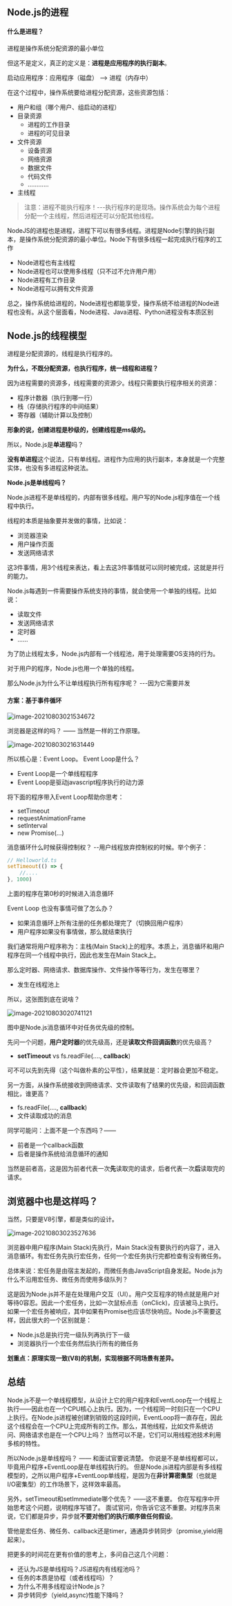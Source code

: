 ## Node.js的进程

#### 什么是进程？

进程是操作系统分配资源的最小单位

但这不是定义，真正的定义是：**进程是应用程序的执行副本**。

启动应用程序：应用程序（磁盘） --> 进程（内存中）



在这个过程中，操作系统要给进程分配资源，这些资源包括：

- 用户和组（哪个用户、组启动的进程）
- 目录资源
  - 进程的工作目录
  - 进程的可见目录
- 文件资源
  - 设备资源
  - 网络资源
  - 数据文件
  - 代码文件
  - …………
- 主线程

> 注意：进程不能执行程序！---执行程序的是现场。操作系统会为每个进程分配一个主线程，然后进程还可以分配其他线程。



NodeJS的进程也是进程，进程下可以有很多线程。进程是Node引擎的执行副本，是操作系统分配资源的最小单位。Node下有很多线程一起完成执行程序的工作

- Node进程也有主线程
- Node进程也可以使用多线程（只不过不允许用户用）
- Node进程有工作目录
- Node进程可以拥有文件资源

总之，操作系统给进程的，Node进程也都能享受，操作系统不给进程的Node进程也没有。从这个层面看，Node进程、Java进程、Python进程没有本质区别



## Node.js的线程模型

进程是分配资源的，线程是执行程序的。

**为什么，不既分配资源，也执行程序，统一线程和进程？**

因为进程需要的资源多，线程需要的资源少。线程只需要执行程序相关的资源：

- 程序计数器（执行到哪一行）
- 栈（存储执行程序的中间结果）
- 寄存器（辅助计算以及控制）

**形象的说，创建进程是秒级的，创建线程是ms级的。**



所以，Node.js是**单进程**吗？

**没有单进程**这个说法，只有单线程。进程作为应用的执行副本，本身就是一个完整实体，也没有多进程这种说法。

**Node.js是单线程吗？**

Node.js进程不是单线程的，内部有很多线程。用户写的Node.js程序值在一个线程中执行。

线程的本质是抽象要并发做的事情，比如说：

- 浏览器渲染
- 用户操作页面
- 发送网络请求

这3件事情，用3个线程来表达，看上去这3件事情就可以同时被完成，这就是并行的能力。

Node.js每遇到一件需要操作系统支持的事情，就会使用一个单独的线程。比如说：

- 读取文件
- 发送网络请求
- 定时器
- ……



为了防止线程太多，Node.js内部有一个线程池，用于处理需要OS支持的行为。

对于用户的程序，Node.js也用一个单独的线程。

那么Node.js为什么不让单线程执行所有程序呢？ ---因为它需要并发



#### 方案：基于事件循环

![image-20210803021534672](../assets/image-20210803021534672.png)

浏览器是这样的吗？ —— 当然是一样的工作原理。

![image-20210803021631449](../assets/image-20210803021631449.png)

所以核心是：Event Loop。 Event Loop是什么？

- Event Loop是一个单线程程序
- Event Loop是驱动javascript程序执行的动力源

将下面的程序带入Event Loop帮助你思考：

- setTimeout
- requestAnimationFrame
- setInterval
- new Promise(...)



消息循环什么时候获得控制权？ --用户线程放弃控制权的时候。举个例子：

```js
// Helloworld.ts
setTimeout(() => {
    //....
}, 1000)
```

上面的程序在第0秒的时候进入消息循环



Event Loop 也没有事情可做了怎么办？

- 如果消息循环上所有注册的任务都处理完了（切换回用户程序）
- 用户程序如果没有事情做，那么就结束执行

我们通常将用户程序称为：主栈(Main Stack)上的程序。本质上，消息循环和用户程序在同一个线程中执行，因此也发生在Main Stack上。 

那么定时器、网络请求、数据库操作、文件操作等等行为，发生在哪里？

- 发生在线程池上



所以，这张图到底在说啥？



![image-20210803020741121](../assets/image-20210803020741121.png)

图中是Node.js消息循环中对任务优先级的控制。

先问一个问题，**用户定时器**的优先级高，还是**读取文件回调函数**的优先级高？ 

- **setTimeout** vs fs.readFile(...., **callback**)

可不可以先到先得（这个叫做朴素的公平性），结果就是：定时器会更加不稳定。

另一方面，从操作系统接收到网络请求、文件读取有了结果的优先级，和回调函数相比，谁更高？ 

- fs.readFile(...., **callback**)
- 文件读取成功的消息

同学可能问：上面不是一个东西吗？——

- 前者是一个callback函数
- 后者是操作系统给消息循环的通知

当然是前者高，这是因为前者代表一次**先**读取完的请求，后者代表一次**后**读取完的请求。



## 浏览器中也是这样吗？



当然，只要是V8引擎，都是类似的设计。

![image-20210803023527636](../assets/image-20210803023527636.png)

浏览器中用户程序(Main Stack)先执行，Main Stack没有要执行的内容了，进入消息循环。有宏任务先执行宏任务，任何一个宏任务执行完都检查有没有微任务。

总体来说：宏任务是由宿主发起的，而微任务由JavaScript自身发起。Node.js为什么不沿用宏任务、微任务而使用多级队列？



这是因为Node.js并不是在处理用户交互（UI）。用户交互程序的特点就是用户对等待0容忍。因此一个宏任务，比如一次鼠标点击（onClick)，应该被马上执行。如果一个宏任务被响应，其中如果有Promise也应该尽快响应。Node.js不需要这样，因此很大的一个区别就是：

- Node.js总是执行完一级队列再执行下一级
- 浏览器执行一个宏任务然后执行所有的微任务



**划重点：原理实现一致(V8)的机制，实现根据不同场景有差异。**





## 总结



Node.js不是一个单线程模型，从设计上它的用户程序和EventLoop在一个线程上执行——因此也在一个CPU核心上执行。因为，一个线程同一时刻只在一个CPU上执行。在Node.js进程被创建到销毁的这段时间，EventLoop将一直存在，因此这个线程会在一个CPU上完成所有的工作。那么，其他线程，比如文件系统访问、网络请求也是在一个CPU上吗？ 当然可以不是，它们可以用线程池技术利用多核的特性。

所以Node.js是单线程吗？ —— 和面试官要说清楚。 你说是不是单线程都可以，毕竟用户程序+EventLoop是在单线程执行的。 但是Node.js进程内部是有多线程模型的，之所以用户程序+EventLoop单线程，是因为在**非计算密集型**（也就是I/O密集型）的工作场景下，这样效率最高。



另外，setTimeout和setImmediate哪个优先？ ——这不重要。 你在写程序中开始思考这个问题，说明程序写错了。 面试官问，你告诉它这不重要。对程序员来说，它们都是异步，异步就**不要对他们的执行顺序做任何假设**。

管他是宏任务、微任务、callback还是timer，通通异步转同步（promise,yield用起来）。

把更多的时间花在更有价值的思考上，多问自己这几个问题：

- 还认为JS是单线程吗？JS进程内有线程池吗？ 
- 任务的本质是协程（或者线程吗）？
- 为什么不用多线程设计Node.js？
- 异步转同步（yield,async)性能下降吗？











